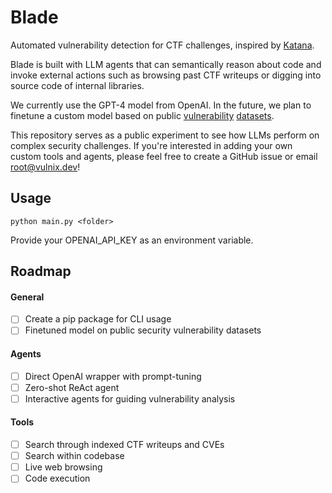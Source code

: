 # Blade 

Automated vulnerability detection for CTF challenges, inspired by [Katana](https://github.com/JohnHammond/katana).

Blade is built with LLM agents that can semantically reason about code and invoke external actions such as browsing past CTF writeups or digging into source code of internal libraries. 

We currently use the GPT-4 model from OpenAI. In the future, we plan to finetune a custom model based on public [vulnerability](https://arxiv.org/pdf/2304.00409.pdf) [datasets](https://www.inf.u-szeged.hu/~ferenc/papers/JSVulnerabilityDataSet/).

This repository serves as a public experiment to see how LLMs perform on complex security challenges. If you're interested in adding your own custom tools and agents, please feel free to create a GitHub issue or email root@vulnix.dev!

## Usage

`python main.py <folder>`

Provide your OPENAI_API_KEY as an environment variable.

## Roadmap
#### General
- [ ] Create a pip package for CLI usage
- [ ] Finetuned model on public security vulnerability datasets

#### Agents
- [ ] Direct OpenAI wrapper with prompt-tuning
- [ ] Zero-shot ReAct agent
- [ ] Interactive agents for guiding vulnerability analysis

#### Tools
- [ ] Search through indexed CTF writeups and CVEs
- [ ] Search within codebase
- [ ] Live web browsing
- [ ] Code execution
